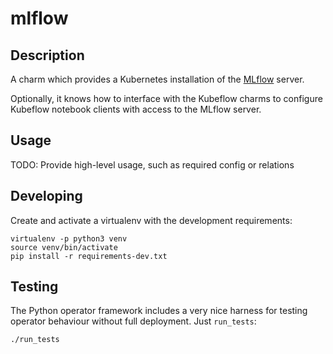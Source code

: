 # mlflow

## Description

A charm which provides a Kubernetes installation of the [MLflow](https://mlflow.org/) server.

Optionally, it knows how to interface with the Kubeflow charms to configure Kubeflow notebook clients with access to the MLflow server.

## Usage

TODO: Provide high-level usage, such as required config or relations


## Developing

Create and activate a virtualenv with the development requirements:

    virtualenv -p python3 venv
    source venv/bin/activate
    pip install -r requirements-dev.txt

## Testing

The Python operator framework includes a very nice harness for testing
operator behaviour without full deployment. Just `run_tests`:

    ./run_tests
